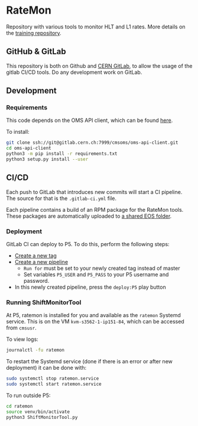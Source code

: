 # RateMon

Repository with various tools to monitor HLT and L1 rates. More details on the [training repository](https://gitlab.cern.ch/cms-tsg-fog/training/-/tree/master/).

## GitHub & GitLab

This repository is both on Github and [CERN GitLab](https://gitlab.cern.ch/cms-tsg-fog/RateMon), to allow the usage of the gitlab CI/CD tools.
Do any development work on GitLab.

## Development

### Requirements

This code depends on the OMS API client, which can be found [here](https://gitlab.cern.ch/cmsoms/oms-api-client).

To install:
```bash
git clone ssh://git@gitlab.cern.ch:7999/cmsoms/oms-api-client.git
cd oms-api-client
python3 -m pip install -r requirements.txt
python3 setup.py install --user
```

## CI/CD

Each push to GitLab that introduces new commits will start a CI pipeline.
The source for that is the `.gitlab-ci.yml` file.

Each pipeline contains a build of an RPM package for the RateMon tools. These packages are automatically uploaded to [a shared EOS folder](https://cernbox.cern.ch/index.php/s/TL7L81EaTE3Z8Zy).

### Deployment

GitLab CI can deploy to P5. To do this, perform the following steps:

- [Create a new tag](https://gitlab.cern.ch/cms-tsg-fog/ratemon/-/tags/new)
- [Create a new pipeline](https://gitlab.cern.ch/cms-tsg-fog/ratemon/-/pipelines/new)
  - `Run for` must be set to your newly created tag instead of master
  - Set variables `P5_USER` and `P5_PASS` to your P5 username and password.
- In this newly created pipeline, press the `deploy:P5` play button

### Running ShiftMonitorTool

At P5, ratemon is installed for you and available as the `ratemon` Systemd service. This is on the VM `kvm-s3562-1-ip151-84`, which can be accessed from `cmsusr`.

To view logs:
```bash
journalctl -fu ratemon
```

To restart the Systemd service (done if there is an error or after new deployment) it can be done with:

```bash
sudo systemctl stop ratemon.service
sudo systemctl start ratemon.service
```

To run outside P5:
```bash
cd ratemon
source venv/bin/activate
python3 ShiftMonitorTool.py
```